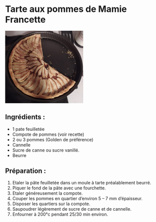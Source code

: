 # Tarte aux pommes de Mamie Francette

<img src="../img/tarte_pommes_mamie_francette.png" alt="drawing" width="50%"/>

## Ingrédients :
- 1 pate feuilletée
- Compote de pommes (voir recette)
- 2 ou 3 pommes (Golden de préférence)
- Cannelle
- Sucre de canne ou sucre vanillé.
- Beurre

## Préparation :
1. Etaler la pâte feuilletée dans un moule à tarte préalablement beurré.
2. Piquer le fond de la pâte avec une fourchette.
3. Etaler généreusement la compote.
4. Couper les pommes en quartier d’environ 5 – 7 mm d’épaisseur.
5. Disposer les quartiers sur la compote.
6. Saupoudrer légèrement de sucre de canne et de cannelle.
7. Enfourner à 200°c pendant 25/30 min environ.
